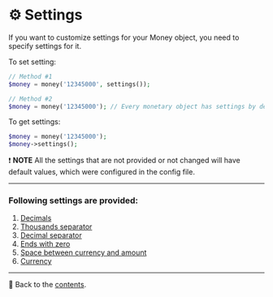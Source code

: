 # ⚙️ Settings
If you want to customize settings for your Money object, you need to specify settings for it.

To set setting:
```php
// Method #1
$money = money('12345000', settings());

// Method #2
$money = money('12345000'); // Every monetary object has settings by default even if it is not provided
```

To get settings:
```php
$money = money('12345000');
$money->settings();
```

❗ **NOTE**
All the settings that are not provided or not changed will have default values, which were configured in the config file.

---

### Following settings are provided:
1. [Decimals](/docs/02_settings/decimals.md)
2. [Thousands separator](/docs/02_settings/thousands_separator.md)
3. [Decimal separator](/docs/02_settings/decimal_separator.md)
4. [Ends with zero](/docs/02_settings/ends_with_zero.md)
5. [Space between currency and amount](/docs/02_settings/space_between.md)
6. [Currency](/docs/02_settings/currency.md)

---

📌 Back to the [contents](/README.md#table-of-contents).

